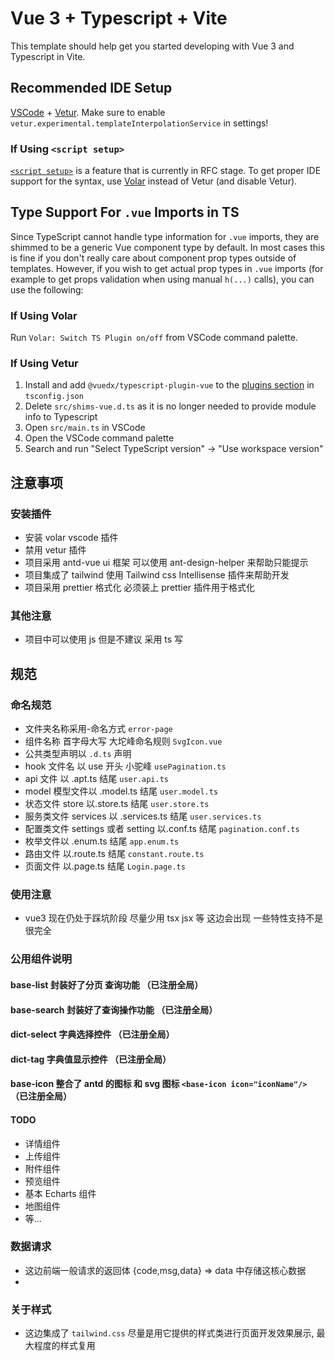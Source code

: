 # Vue 3 + Typescript + Vite

This template should help get you started developing with Vue 3 and Typescript in Vite.

## Recommended IDE Setup

[VSCode](https://code.visualstudio.com/) + [Vetur](https://marketplace.visualstudio.com/items?itemName=octref.vetur). Make sure to enable `vetur.experimental.templateInterpolationService` in settings!

### If Using `<script setup>`

[`<script setup>`](https://github.com/vuejs/rfcs/pull/227) is a feature that is currently in RFC stage. To get proper IDE support for the syntax, use [Volar](https://marketplace.visualstudio.com/items?itemName=johnsoncodehk.volar) instead of Vetur (and disable Vetur).

## Type Support For `.vue` Imports in TS

Since TypeScript cannot handle type information for `.vue` imports, they are shimmed to be a generic Vue component type by default. In most cases this is fine if you don't really care about component prop types outside of templates. However, if you wish to get actual prop types in `.vue` imports (for example to get props validation when using manual `h(...)` calls), you can use the following:

### If Using Volar

Run `Volar: Switch TS Plugin on/off` from VSCode command palette.

### If Using Vetur

1. Install and add `@vuedx/typescript-plugin-vue` to the [plugins section](https://www.typescriptlang.org/tsconfig#plugins) in `tsconfig.json`
2. Delete `src/shims-vue.d.ts` as it is no longer needed to provide module info to Typescript
3. Open `src/main.ts` in VSCode
4. Open the VSCode command palette
5. Search and run "Select TypeScript version" -> "Use workspace version"

## 注意事项

### 安装插件

- 安装 volar vscode 插件
- 禁用 vetur 插件
- 项目采用 antd-vue ui 框架 可以使用 ant-design-helper 来帮助只能提示
- 项目集成了 tailwind 使用 Tailwind css Intellisense 插件来帮助开发
- 项目采用 prettier 格式化 必须装上 prettier 插件用于格式化

### 其他注意

- 项目中可以使用 js 但是不建议 采用 ts 写

## 规范

### 命名规范

- 文件夹名称采用-命名方式 `error-page`
- 组件名称 首字母大写 大坨峰命名规则 `SvgIcon.vue`
- 公共类型声明以 `.d.ts` 声明
- hook 文件名 以 use 开头 小驼峰 `usePagination.ts`
- api 文件 以 .apt.ts 结尾 `user.api.ts`
- model 模型文件以 .model.ts 结尾 `user.model.ts`
- 状态文件 store 以.store.ts 结尾 `user.store.ts`
- 服务类文件 services 以 .services.ts 结尾 `user.services.ts`
- 配置类文件 settings 或者 setting 以.conf.ts 结尾 `pagination.conf.ts`
- 枚举文件以 .enum.ts 结尾 `app.enum.ts`
- 路由文件 以.route.ts 结尾 `constant.route.ts`
- 页面文件 以.page.ts 结尾 `Login.page.ts`

### 使用注意

- vue3 现在仍处于踩坑阶段 尽量少用 tsx jsx 等 这边会出现 一些特性支持不是很完全

### 公用组件说明

#### base-list 封装好了分页 查询功能 （已注册全局）

#### base-search 封装好了查询操作功能 （已注册全局）

#### dict-select 字典选择控件 （已注册全局）

#### dict-tag 字典值显示控件 （已注册全局）

#### base-icon 整合了 antd 的图标 和 svg 图标 `<base-icon icon="iconName"/>` （已注册全局）

#### TODO

- 详情组件
- 上传组件
- 附件组件
- 预览组件
- 基本 Echarts 组件
- 地图组件
- 等...

### 数据请求

- 这边前端一般请求的返回体 {code,msg,data} => data 中存储这核心数据
-

### 关于样式

- 这边集成了 `tailwind.css` 尽量是用它提供的样式类进行页面开发效果展示, 最大程度的样式复用
